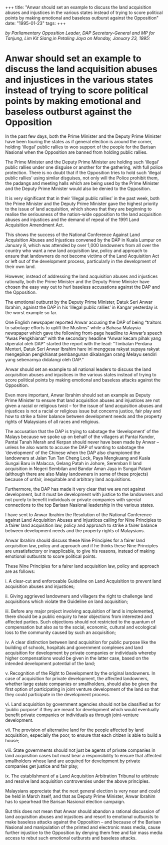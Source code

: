 +++ 
title: "Anwar should set an example to discuss the land acquisition abuses and injustices in the various states instead of trying to score political points by making emotional and baseless outburst against the Opposition"
date: "1995-01-23"
tags:
+++

_by Parliamentary Opposition Leader, DAP Secretary-General and MP for Tanjung, Lim Kit Siang,in Petaling Jaya on Monday, January 23, 1995:_

# Anwar should set an example to discuss the land acquisition abuses and injustices in the various states instead of trying to score political points by making emotional and baseless outburst against the Opposition

In the past few days, both the Prime Minister and the Deputy Prime Minister have been touring the states as if general election is around the corner, holding ‘illegal’ public rallies to woo support of the people for the Barisan Nasional when the Opposition are banned from holding public rallies.</u>

The Prime Minister and the Deputy Prime Minister are holding such ‘illegal’ public rallies under one disguise or another for the gathering, with full police protection. There is no doubt that if the Opposition tries to hold such ‘illegal public rallies’ using similar disguises, not only will the Police prohibit them, the padangs and meeting halls which are being used by the Prime Minister and the Deputy Prime Minister would also be denied to the Opposition.

It is very significant that in their ‘illegal public rallies’ in the past week, both the Prime Minister and the Deputy Prime Minister gave the highest priority to the issue of land acquisition, which shows that they are beginning to realise the seriousness of the nation-wide opposition to the land acquisition abuses and injustices and the demand of repeal of the 1991 Land Acquisition Amendment Act.

This shows the success of the National Conference Against Land Acquisition Abuses and Injustices convened by the DAP in Kuala Lumpur on January 8, which was attended by over 1,000 landowners from all over the country who want a new land acquisition law, policy and approach to ensure that landowners do not become victims of the Land Acquisition Act or left out of the development process, particularly in the development of their own land.

However, instead of addressing the land acquisition abuses and injustices rationally, both the Prime Minister and the Deputy Prime Minister have chosen the easy way out to hurl baseless accusations against the DAP and the Opposition.

The emotional outburst by the Deputy Prime Minister, Datuk Seri Anwar Ibrahim, against the DAP in his ‘illegal public rallies’ in Kangar yesterday is the worst example so far.

One English newspaper reported Anwar accusing the DAP of being “traitors to sabotage efforts to uplift the Muslims” while a Bahasa Malaysia newspaper which gave the following front-page headline to Anwar’s speech “Awas Pengkhianat” with the secondary headline “Anwar kecam pihak yang diperalat oleh DAP”  started the report with the lead: “Timbalan Perdana Menteri, Datuk Seri Anwar Ibrahim hare ini menggesa rakyat supaya rakyat mengepikan pengkhianat pembangunan dikalangan orang Melayu sendiri yang sebenarnya didalangi oleh DAP.”

Anwar should set an example to all national leaders to discuss the land acquisition abuses and injustices in the various states instead of trying to score political points by making emotional and baseless attacks against the Opposition.

Even more important, Anwar Ibrahim should set an example as Deputy Prime Minister to ensure that land acquisition abuses and injustices are not given a racial or religious twist – for the issue of land acquisition abuses and injustices is not a racial or religious issue but concerns justice, fair play and how to strike a fairer balance between development needs and the property rights of Malaysians of all races and religious.

The accusation that the DAP is trying to sabotage the ‘development’ of the Malays because we spoke up on behalf of the villagers at Pantai Kundor, Pantai Tanah Merah and Kerpan should never have been made by Anwar – unless he also wants to accuse the DAP of wanting to sabotage the ‘development’ of the Chinese when the DAP also championed the landowners at Jalan Tun Tan Cheng Lock, Paya Mengkuang and Kuala Sungai Baru in Malacca, Gelang Patah in Johore, Seremban II land acquisition in Negeri Sembilan and Bandar Aman Jaya in Sungai Patani (although there are also Malay landowners in some of these projects) because of unfair, inequitable and arbitrary land acquisitions.

Furthermore, the DAP has made it very clear that we are not against development, but it must be development with justice to the landowners and not purely to benefit individuals or private companies with special connections to the top Barisan Nasional leadership in the various states.

I have sent to Anwar Ibrahim the Resolution of the National Conference against Land Acquisition Abuses and Injustices calling for Nine Principles to a fairer land acquisition law, policy and approach to strike a fairer balance between development needs and the property rights of Malaysians.

Anwar Ibrahim should discuss these Nine Principles for a fairer land acquisition law, policy and approach and if he thinks these Nine Principles are unsatisfactory or inapplicable, to give his reasons, instead of making emotional outbursts to score political points.

These Nine Principles for a fairer land acquisition law, policy and approach are as follows:

i. A clear-cut and enforceable Guideline on Land Acquisition to prevent land acquisition abuses and injustices;

ii. Giving aggrieved landowners and villagers the right to challenge land acquisitions which violate the Guideline on land acquisition;

iii. Before any major project involving acquisition of land is implemented, there should be a public enquiry to hear objections from interested and affected parties. Such objections should not restricted to the quantum of compensation but also as to the social, economic, cultural and ecological loss to the community caused by such an acquisition;

iv. A clear distinction between land acquisition for public purpose like the building of schools, hospitals and government complexes and land acquisition for development by private companies or individuals whereby higher compensations would be given in the latter case, based on the intended development potential of the land;

v. Recognition of the Right to Development by the original landowners. In case of acquisition for private development, the affected landowners, whether large estate companies or smallholders, should also be given the first option of participating in joint venture development of the land so that they could participate in the development process.

vi. Land acquisition by government agencies should not be classified as for ‘public purpose’ if they are meant for development which would eventually benefit private companies or individuals as through joint-venture development.

vii. The provision of alternative land for the people affected by land acquisition, especially the poor, to ensure that each citizen is able to build a house;

viii. State governments should not just be agents of private companies in land acquisition cases but must bear a responsibility to ensure that affected smallholders whose land are acquired for development by private companies get justice and fair play;

ix. The establishment of a Land Acquisition Arbitration Tribunal to arbitrate and resolve land acquisition controversies under the above principles.

Malaysians appreciate that the next general election is very near and could be held in March itself, and that as Deputy Prime Minister, Anwar Ibrahim has to spearhead the Barisan Nasional election campaign.

But this does not mean that Anwar should abandon a rational discussion of land acquisition abuses and injustices and resort to emotional outbursts to make baseless attacks against the Opposition – and because of the Barisan Nasional and manipulation of the printed and electronic mass media, cause further injustice to the Opposition by denying them free and fair mass media access to rebut such emotional outbursts and baseless attacks.
 
